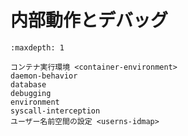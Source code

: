 # 内部動作とデバッグ

```{toctree}
:maxdepth: 1

コンテナ実行環境 <container-environment>
daemon-behavior
database
debugging
environment
syscall-interception
ユーザー名前空間の設定 <userns-idmap>
```
